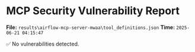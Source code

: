 # MCP Security Vulnerability Report
**File:** `results\airflow-mcp-server-mwaa\tool_definitions.json`
**Time:** `2025-06-21 04:15:47`

✅ No vulnerabilities detected.